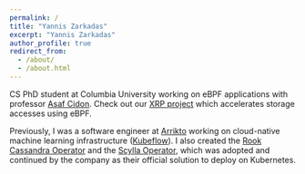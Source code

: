 ```yaml
---
permalink: /
title: "Yannis Zarkadas"
excerpt: "Yannis Zarkadas"
author_profile: true
redirect_from:
  - /about/
  - /about.html
---
```


CS PhD student at Columbia University working on eBPF applications with
professor [Asaf Cidon](https://www.asafcidon.com/). Check out our
[XRP project](https://github.com/xrp-project/XRP/blob/main/XRP%20Draft.pdf)
which accelerates storage accesses using eBPF.

Previously, I was a software engineer at [Arrikto](https://arrikto.com/) working
on cloud-native machine learning infrastructure
([Kubeflow](http://kubeflow.org/)). I also created the
[Rook Cassandra Operator](https://github.com/rook/cassandra) and the
[Scylla Operator](https://github.com/scylladb/scylla-operator/), which was
adopted and continued by the company as their official solution to deploy on
Kubernetes.
